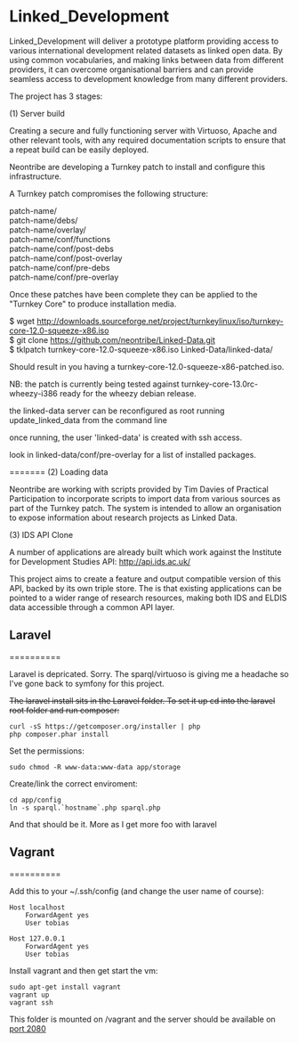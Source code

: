 Linked_Development
==================

Linked_Development will deliver a prototype platform providing access to various international development related datasets as linked open data. By using common vocabularies, and making links between data from different providers, it can overcome organisational barriers and can provide seamless access to development knowledge from many different providers. 

The project has 3 stages:

(1) Server build

Creating a secure and fully functioning server with Virtuoso, Apache and other relevant tools, with any required documentation scripts to ensure that a repeat build can be easily deployed.

Neontribe are developing a Turnkey patch to install and configure this infrastructure.

A Turnkey patch compromises the following structure:

patch-name/  
patch-name/debs/  
patch-name/overlay/  
patch-name/conf/functions  
patch-name/conf/post-debs  
patch-name/conf/post-overlay  
patch-name/conf/pre-debs  
patch-name/conf/pre-overlay  

Once these patches have been complete they can be applied to the "Turnkey Core" to produce installation media.

$ wget http://downloads.sourceforge.net/project/turnkeylinux/iso/turnkey-core-12.0-squeeze-x86.iso  
$ git clone https://github.com/neontribe/Linked-Data.git  
$ tklpatch turnkey-core-12.0-squeeze-x86.iso Linked-Data/linked-data/  

Should result in you having a turnkey-core-12.0-squeeze-x86-patched.iso.  

NB: the patch is currently being tested against turnkey-core-13.0rc-wheezy-i386 ready for the wheezy debian release.  

the linked-data server can be reconfigured as root running update_linked_data from the command line  
 
once running, the user 'linked-data' is created with ssh access. 

look in linked-data/conf/pre-overlay for a list of installed packages.  

=======
(2) Loading data

Neontribe are working with scripts provided by Tim Davies of Practical Participation to incorporate scripts to import data from various sources as part of the Turnkey patch.  The system is intended to allow an organisation to expose information about research projects as Linked Data.

(3) IDS API Clone

A number of applications are already built which work against the Institute for Development Studies API: http://api.ids.ac.uk/ 

This project aims to create a feature and output compatible version of this API, backed by its own triple store. The is that existing applications can be pointed to a wider range of research resources, making both IDS and ELDIS data accessible through a common API layer.

## Laravel
==========

Laravel is depricated.  Sorry.  The sparql/virtuoso is giving me a headache so I've gone back to symfony for this project.


<del>The laravel install sits in the Laravel folder.  To set it up cd into the laravel root folder and run composer:

    curl -sS https://getcomposer.org/installer | php
    php composer.phar install

Set the permissions:

    sudo chmod -R www-data:www-data app/storage

Create/link the correct enviroment:

    cd app/config
    ln -s sparql.`hostname`.php sparql.php

And that should be it.  More as I get more foo with laravel</del>

## Vagrant
==========

Add this to your ~/.ssh/config (and change the user name of course):

    Host localhost
        ForwardAgent yes
        User tobias

    Host 127.0.0.1
        ForwardAgent yes
        User tobias

Install vagrant and then get start the vm:

    sudo apt-get install vagrant
    vagrant up
    vagrant ssh

This folder is mounted on /vagrant and the server should be available on <a href='http://localhost:2080'>port 2080</a>

